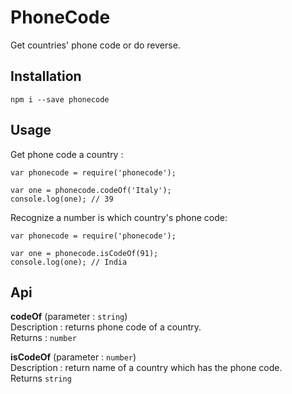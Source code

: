 # PhoneCode 
Get countries' phone code or do reverse.

## Installation
```
npm i --save phonecode
```

## Usage 
Get phone code a country :
```JS
var phonecode = require('phonecode');

var one = phonecode.codeOf('Italy');
console.log(one); // 39
```

Recognize a number is which country's phone code:
```JS
var phonecode = require('phonecode');

var one = phonecode.isCodeOf(91);
console.log(one); // India
```

## Api

**codeOf** (parameter : `string`)  
Description : returns phone code of a country.  
Returns : `number`  

**isCodeOf** (parameter : `number`)  
Description : return name of a country which has the phone code.  
Returns `string`  
